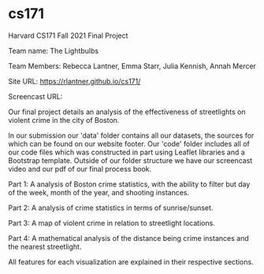 # cs171
Harvard CS171 Fall 2021 Final Project

Team name: The Lightbulbs

Team Members: Rebecca Lantner, Emma Starr, Julia Kennish, Annah Mercer

Site URL: https://rlantner.github.io/cs171/

Screencast URL:

Our final project details an analysis of the effectiveness of streetlights on violent crime in the city of Boston.

In our submission our 'data' folder contains all our datasets, the sources for which can be found on our website footer. Our 'code' folder includes all of our code files which was constructed in part using Leaflet libraries and a Bootstrap template. Outside of our folder structure we have our screencast video and our pdf of our final process book.

Part 1: A analysis of Boston crime statistics, with the ability to filter but day of the week, month of the year, and shooting instances.

Part 2: A analysis of crime statistics in terms of sunrise/sunset.

Part 3: A map of violent crime in relation to streetlight locations.

Part 4: A mathematical analysis of the distance being crime instances and the nearest streetlight.

All features for each visualization are explained in their respective sections.

